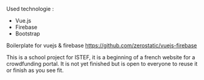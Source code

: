 Used technologie :
- Vue.js
- Firebase
- Bootstrap


Boilerplate for vuejs & firebase
https://github.com/zerostatic/vuejs-firebase


This is a school project for ISTEF, it is a beginning of a french website for a crowdfunding portal.
It is not yet finished but is open to everyone to reuse it or finish as you see fit.
